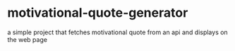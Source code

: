 # motivational-quote-generator
a simple project that fetches motivational quote from an api and displays on the web page
